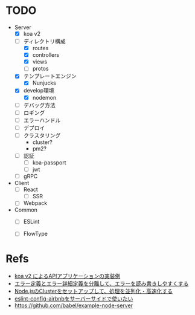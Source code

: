 # TODO
- Server
  - [x] koa v2
  - [ ] ディレクトリ構成
    - [x] routes
    - [x] controllers
    - [x] views
    - [ ] protos
  - [x] テンプレートエンジン
    - [x] Nunjucks
  - [x] develop環境
    - [x] nodemon
  - [ ] デバッグ方法
  - [ ] ロギング
  - [ ] エラーハンドル
  - [ ] デプロイ
  - [ ] クラスタリング
    - cluster?
    - pm2?
  - [ ] 認証
    - [ ] koa-passport
    - [ ] jwt
  - [ ] gRPC

- Client
  - [ ] React
    - [ ] SSR
  - [ ] Webpack

- Common
  - [ ] ESLint
  - [ ] FlowType



# Refs
- [koa v2 によるAPIアプリケーションの実装例](https://dev.classmethod.jp/server-side/koa-v2-sample/)
- [エラー定義とエラー詳細定義を分離して、エラーを読み書きしやすくする](https://dev.classmethod.jp/server-side/node-js-server-side/koa-error-json-error/)
- [Node.jsのClusterをセットアップして、処理を並列化・高速化する](http://postd.cc/setting-up-a-node-js-cluster/)
- [eslint-config-airbnbをサーバーサイドで使いたい
](https://qiita.com/narikei/items/fdf09c99c1c25c052cdc)
- https://github.com/babel/example-node-server
